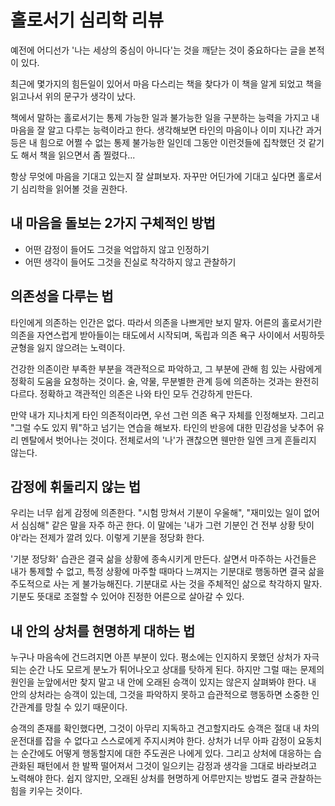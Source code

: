 # 홀로서기 심리학 리뷰

예전에 어디선가 '나는 세상의 중심이 아니다'는 것을 깨닫는 것이 중요하다는 글을 본적이 있다. 

최근에 몇가지의 힘든일이 있어서 마음 다스리는 책을 찾다가 이 책을 알게 되었고 책을 읽고나서 위의 문구가 생각이 났다.

책에서 말하는 홀로서기는 통제 가능한 일과 불가능한 일을 구분하는 능력을 가지고 내 마음을 잘 알고 다루는 능력이라고 한다. 생각해보면 타인의 마음이나 이미 지나간 과거 등은 내 힘으로 어쩔 수 없는 통제 불가능한 일인데 그동안 이런것들에 집착했던 것 같기도 해서 책을 읽으면서 좀 찔렸다...

항상 무엇에 마음을 기대고 있는지 잘 살펴보자. 자꾸만 어딘가에 기대고 싶다면 홀로서기 심리학을 읽어볼 것을 권한다.

## 내 마음을 돌보는 2가지 구체적인 방법

- 어떤 감정이 들어도 그것을 억압하지 않고 인정하기
- 어떤 생각이 들어도 그것을 진실로 착각하지 않고 관찰하기

## 의존성을 다루는 법

타인에게 의존하는 인간은 없다. 따라서 의존을 나쁘게만 보지 말자. 어른의 홀로서기란 의존을 자연스럽게 받아들이는 태도에서 시작되며, 독립과 의존 욕구 사이에서 서핑하듯 균형을 잃지 않으려는 노력이다.

건강한 의존이란 부족한 부분을 객관적으로 파악하고, 그 부분에 관해 힘 있는 사람에게 정확히 도움을 요청하는 것이다. 술, 약물, 무분별한 관계 등에 의존하는 것과는 완전히 다르다. 정확하고 객관적인 의존은 나와 타인 모두 건강하게 만든다.

만약 내가 지나치게 타인 의존적이라면, 우선 그런 의존 욕구 자체를 인정해보자. 그리고 "그럴 수도 있지 뭐"하고 넘기는 연습을 해보자. 타인의 반응에 대한 민감성을 낮추어 유리 멘탈에서 벗어나는 것이다. 전체로서의 '나'가 괜찮으면 웬만한 일엔 크게 흔들리지 않는다.

## 감정에 휘둘리지 않는 법

우리는 너무 쉽게 감정에 의존한다. "시험 망쳐서 기분이 우울해", "재미있는 일이 없어서 심심해" 같은 말을 자주 하곤 한다. 이 말에는 '내가 그런 기분인 건 전부 상황 탓이야'라는 전제가 깔려 있다. 이렇게 기분을 정당화 한다.

'기분 정당화' 습관은 결국 삶을 상황에 종속시키게 만든다. 살면서 마주하는 사건들은 내가 통제할 수 없고, 특정 상황에 마주할 때마다 느껴지는 기분대로 행동하면 결국 삶을 주도적으로 사는 게 불가능해진다. 기분대로 사는 것을 주체적인 삶으로 착각하지 말자. 기분도 뜻대로 조절할 수 있어야 진정한 어른으로 살아갈 수 있다.

## 내 안의 상처를 현명하게 대하는 법

누구나 마음속에 건드려지면 아픈 부분이 있다. 평소에는 인지하지 못했던 상처가 자극되는 순간 나도 모르게 분노가 튀어나오고 상대를 탓하게 된다. 하지만 그럴 때는 문제의 원인을 눈앞에서만 찾지 말고 내 안에 오래된 승객이 있지는 않은지 살펴봐야 한다. 내 안의 상처라는 승객이 있는데, 그것을 파악하지 못하고 습관적으로 행동하면 소중한 인간관계를 망칠 수 있기 때문이다.

승객의 존재를 확인했다면, 그것이 아무리 지독하고 견고할지라도 승객은 절대 내 차의 운전대를 잡을 수 없다고 스스로에게 주지시켜야 한다. 상처가 너무 아파 감정이 요동치는 순간에도 어떻게 행동할지에 대한 주도권은 나에게 있다. 그리고 상처에 대응하는 습관화된 패턴에서 한 발짝 떨어져서 그것이 일으키는 감정과 생각을 그대로 바라보려고 노력해야 한다. 쉽지 않지만, 오래된 상처를 현명하게 어루만지는 방법도 결국 관찰하는 힘을 키우는 것이다.
